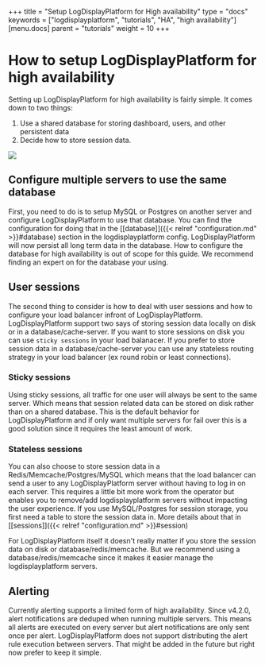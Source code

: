 +++
title = "Setup LogDisplayPlatform for High availability"
type = "docs"
keywords = ["logdisplayplatform", "tutorials", "HA", "high availability"]
[menu.docs]
parent = "tutorials"
weight = 10
+++

# How to setup LogDisplayPlatform for high availability

Setting up LogDisplayPlatform for high availability is fairly simple. It comes down to two things:

  1. Use a shared database for storing dashboard, users, and other persistent data
  2. Decide how to store session data.

<div class="text-center">
  <img src="/img/docs/tutorials/logdisplayplatform-high-availability.png"  max-width= "800px" class="center"></img>
</div>

## Configure multiple servers to use the same database

First, you need to do is to setup MySQL or Postgres on another server and configure LogDisplayPlatform to use that database.
You can find the configuration for doing that in the [[database]]({{< relref "configuration.md" >}}#database) section in the logdisplayplatform config.
LogDisplayPlatform will now persist all long term data in the database. How to configure the database for high availability is out of scope for this guide. We recommend finding an expert on for the database your using.

## User sessions

The second thing to consider is how to deal with user sessions and how to configure your load balancer infront of LogDisplayPlatform.
LogDisplayPlatform support two says of storing session data locally on disk or in a database/cache-server.
If you want to store sessions on disk you can use `sticky sessions` in your load balanacer. If you prefer to store session data in a database/cache-server
you can use any stateless routing strategy in your load balancer (ex round robin or least connections).

### Sticky sessions
Using sticky sessions, all traffic for one user will always be sent to the same server. Which means that session related data can be
stored on disk rather than on a shared database. This is the default behavior for LogDisplayPlatform and if only want multiple servers for fail over this is a good solution since it requires the least amount of work.

### Stateless sessions
You can also choose to store session data in a Redis/Memcache/Postgres/MySQL which means that the load balancer can send a user to any LogDisplayPlatform server without having to log in on each server. This requires a little bit more work from the operator but enables you to remove/add logdisplayplatform servers without impacting the user experience.
If you use MySQL/Postgres for session storage, you first need a table to store the session data in. More details about that in [[sessions]]({{< relref "configuration.md" >}}#session)

For LogDisplayPlatform itself it doesn't really matter if you store the session data on disk or database/redis/memcache. But we recommend using a database/redis/memcache since it makes it easier manage the logdisplayplatform servers.

## Alerting

Currently alerting supports a limited form of high availability. Since v4.2.0, alert notifications are deduped when running multiple servers. This means all alerts are executed on every server but alert notifications are only sent once per alert. LogDisplayPlatform does not support distributing the alert rule execution between servers. That might be added in the future but right now prefer to keep it simple.
